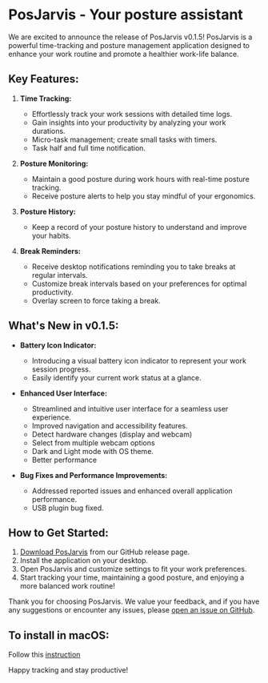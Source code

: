# PosJarvis - Your posture assistant

We are excited to announce the release of PosJarvis v0.1.5! PosJarvis is a powerful time-tracking and posture management application designed to enhance your work routine and promote a healthier work-life balance.

## Key Features:

1. **Time Tracking:**

   - Effortlessly track your work sessions with detailed time logs.
   - Gain insights into your productivity by analyzing your work durations.
   - Micro-task management; create small tasks with timers.
   - Task half and full time notification.

2. **Posture Monitoring:**

   - Maintain a good posture during work hours with real-time posture tracking.
   - Receive posture alerts to help you stay mindful of your ergonomics.

3. **Posture History:**

   - Keep a record of your posture history to understand and improve your habits.

4. **Break Reminders:**
   - Receive desktop notifications reminding you to take breaks at regular intervals.
   - Customize break intervals based on your preferences for optimal productivity.
   - Overlay screen to force taking a break.

## What's New in v0.1.5:

- **Battery Icon Indicator:**

  - Introducing a visual battery icon indicator to represent your work session progress.
  - Easily identify your current work status at a glance.

- **Enhanced User Interface:**

  - Streamlined and intuitive user interface for a seamless user experience.
  - Improved navigation and accessibility features.
  - Detect hardware changes (display and webcam)
  - Select from multiple webcam options
  - Dark and Light mode with OS theme.
  - Better performance

- **Bug Fixes and Performance Improvements:**
  - Addressed reported issues and enhanced overall application performance.
  - USB plugin bug fixed.

## How to Get Started:

1. [Download PosJarvis](https://github.com/mahdimdse/pos-jarvis-release/releases/tag/v0.1.5) from our GitHub release page.
2. Install the application on your desktop.
3. Open PosJarvis and customize settings to fit your work preferences.
4. Start tracking your time, maintaining a good posture, and enjoying a more balanced work routine!

Thank you for choosing PosJarvis. We value your feedback, and if you have any suggestions or encounter any issues, please [open an issue on GitHub](https://github.com/mahdimdse/pos-jarvis-release/issues).

## To install in macOS:

Follow this [instruction](https://support.apple.com/guide/mac-help/open-a-mac-app-from-an-unidentified-developer-mh40616/14.0/mac/14.0)

Happy tracking and stay productive!
